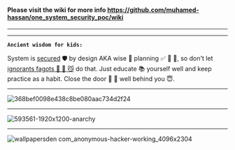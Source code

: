 #### Please visit the wiki for more info https://github.com/muhamed-hassan/one_system_security_poc/wiki

***
***

**`Ancient wisdom for kids:`** 

System is [secured](https://en.wikipedia.org/wiki/Security) 🛡 by design AKA wise 🧠 planning ✅ 💯 📝, so don't let [ignorants fagots 🤡 🎠 😼](https://en.wikipedia.org/wiki/Joker_(character)) do that. Just educate 📚 yourself well and keep practice as a habit. Close the door 🚪 💯 well behind you 😇.

***

![368bef0098e438c8be080aac734d2f24](https://user-images.githubusercontent.com/17825804/219565622-ee524d61-25f5-41d7-85ef-884f7680e8f0.jpg)

***

![593561-1920x1200-anarchy](https://user-images.githubusercontent.com/17825804/219565635-d1e81dcf-deb7-4584-9f42-361358e54c4f.jpg)

***

![wallpapersden com_anonymous-hacker-working_4096x2304](https://user-images.githubusercontent.com/17825804/219565797-6219d57a-5425-4026-817d-4d7de5fb93ce.jpg)
